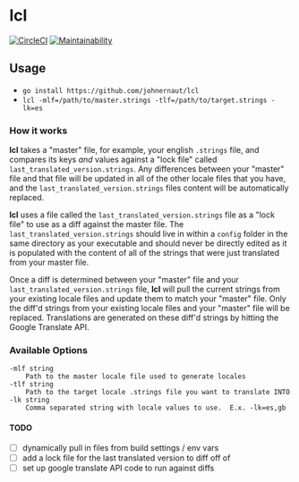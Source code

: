 # lcl

[![CircleCI](https://circleci.com/gh/johnernaut/lcl.svg?style=svg)](https://circleci.com/gh/johnernaut/lcl)
[![Maintainability](https://api.codeclimate.com/v1/badges/1e40352165fd9b281485/maintainability)](https://codeclimate.com/github/johnernaut/lcl/maintainability)

## Usage
* `go install https://github.com/johnernaut/lcl`
* `lcl -mlf=/path/to/master.strings -tlf=/path/to/target.strings -lk=es`

### How it works
**lcl** takes a "master" file, for example, your english `.strings` file, and compares its keys *and* values against a "lock file" called `last_translated_version.strings`.  Any differences between your "master" file and that file will be updated in all of the other locale files that you have, and the `last_translated_version.strings` files content will be automatically replaced.

**lcl** uses a file called the `last_translated_version.strings` file as a "lock file" to use as a diff against the master file.  The `last_translated_version.strings` should live in within a `config` folder in the same directory as your executable and should never be directly edited as it is populated with the content of all of the strings that were just translated from your master file.

Once a diff is determined between your "master" file and your `last_translated_version.strings` file, **lcl** will pull the current strings from your existing locale files and update them to match your "master" file.  Only the diff'd strings from your existing locale files and your "master" file will be replaced.  Translations are generated on these diff'd strings by hitting the Google Translate API.

### Available Options
```console
-mlf string
    Path to the master locale file used to generate locales
-tlf string
    Path to the target locale .strings file you want to translate INTO
-lk string
    Comma separated string with locale values to use.  E.x. -lk=es,gb
```

#### TODO
- [ ] dynamically pull in files from build settings / env vars 
- [ ] add a lock file for the last translated version to diff off of
- [ ] set up google translate API code to run against diffs
